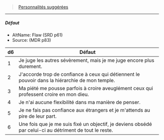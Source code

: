 ﻿---
!PersonalityDefectItem
Table: >+
  |d6|Défaut|

  |---|---|

  |1|Je juge les autres sévèrement, mais je me juge <!--br-->encore plus durement.|

  |2|J'accorde trop de confiance à ceux qui <!--br-->détiennent le pouvoir dans la hiérarchie de <!--br-->mon temple.|

  |3|Ma piété me pousse parfois à croire <!--br-->aveuglément ceux qui professent croire en <!--br-->mon dieu.|

  |4|Je n'ai aucune flexibilité dans ma manière de <!--br-->penser.|

  |5|Je ne fais pas confiance aux étrangers et je <!--br-->m'attends au pire de leur part.|

  |6|Une fois que je me suis fixé un objectif, je <!--br-->deviens obsédé par celui-ci au détriment de <!--br-->tout le reste.|

Id: background_devot_hd.md#défaut
ParentLink: background_devot_hd.md#personnalités-suggérées
Name: Défaut
ParentName: Personnalités suggérées
NameLevel: 5
AltName: Flaw  (SRD p61)
Source: (MDR p83)
Attributes: {}
AttributesDictionary: >+
  {}

---
> [Personnalités suggérées](hd_background_devot_personnalites_suggerees.md)

---

##### Défaut

- AltName: Flaw  (SRD p61)
- Source: (MDR p83)

|d6|Défaut|
|---|---|
|1|Je juge les autres sévèrement, mais je me juge encore plus durement.|
|2|J'accorde trop de confiance à ceux qui détiennent le pouvoir dans la hiérarchie de mon temple.|
|3|Ma piété me pousse parfois à croire aveuglément ceux qui professent croire en mon dieu.|
|4|Je n'ai aucune flexibilité dans ma manière de penser.|
|5|Je ne fais pas confiance aux étrangers et je m'attends au pire de leur part.|
|6|Une fois que je me suis fixé un objectif, je deviens obsédé par celui-ci au détriment de tout le reste.|

